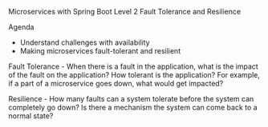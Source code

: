 Microservices with Spring Boot Level 2
Fault Tolerance and Resilience

Agenda
- Understand challenges with availability
- Making microservices fault-tolerant and resilient

Fault Tolerance - When there is a fault in the application, what is the impact of the fault on the application? How tolerant is the application? For example, if a part of a microservice goes down, what would get impacted?

Resilience - How many faults can a system tolerate before the system can completely go down? Is there a mechanism the system can come back to a normal state?


